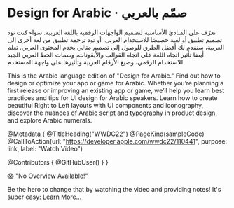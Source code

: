 # Design for Arabic · صمّم بالعربي

تعرّف على المبادئ الأساسية لتصميم الواجهات الرقمية باللغة العربية. سواء كنت تود تصميم تطبيق أو لعبة خصيصًا للاستخدام العربي، أو تود ترجمة تطبيق من لغة أخرى إلى العربية، سنقدم لك أفضل الطرق للوصول إلى تصميم مثالي يخدم المحتوى العربي. تعلم أيضا تأثير اتجاه اللغة على اتجاه القوالب والأيقونات، وسمات الخط العربي الجيد للاستخدام الرقمي، وصيغ الأرقام العربية وتأثيرها على واجهة المستخدم.

This is the Arabic language edition of "Design for Arabic." Find out how to design or optimize your app or game for Arabic. Whether you’re planning a first release or improving an existing app or game, we’ll help you learn best practices and tips for UI design for Arabic speakers. Learn how to create beautiful Right to Left layouts with UI components and iconography, discover the nuances of Arabic script and typography in product design, and explore Arabic numerals.

@Metadata {
   @TitleHeading("WWDC22")
   @PageKind(sampleCode)
   @CallToAction(url: "https://developer.apple.com/wwdc22/110441", purpose: link, label: "Watch Video")

   @Contributors {
      @GitHubUser(<replace this with your GitHub handle>)
   }
}

😱 "No Overview Available!"

Be the hero to change that by watching the video and providing notes! It's super easy:
 [Learn More…](https://wwdcnotes.github.io/WWDCNotes/documentation/wwdcnotes/contributing)
